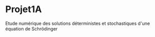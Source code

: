 # Projet1A
Etude numérique des solutions déterministes et stochastiques d'une équation de Schrödinger
